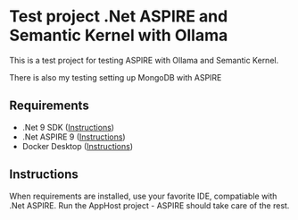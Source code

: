 
# Test project .Net ASPIRE and Semantic Kernel with Ollama

This is a test project for testing ASPIRE with Ollama and Semantic Kernel.

There is also my testing setting up MongoDB with ASPIRE

## Requirements

- .Net 9 SDK ([Instructions](https://learn.microsoft.com/en-us/dotnet/core/install/))
- .Net ASPIRE 9 ([Instructions](https://learn.microsoft.com/en-us/dotnet/aspire/fundamentals/setup-tooling))
- Docker Desktop ([Instructions](https://docs.docker.com/desktop/setup/install/windows-install/))

## Instructions

When requirements are installed, use your favorite IDE, compatiable with .Net ASPIRE. 
Run the AppHost project - ASPIRE should take care of the rest.
